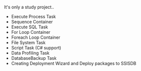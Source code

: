 It's only a study project..
- Execute Process Task
- Sequence Container
- Execute SQL Task
- For Loop Container
- Foreach Loop Container
- File System Task
- Script Task (C# support)
- Data Profiling Task
- DatabaseBackup Task
- Creating Deployment Wizard and Deploy packages to SSISDB

